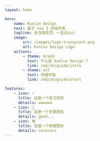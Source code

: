 ```yaml
---
layout: home

hero:
    name: Kunlun Design
    text: 基于 vue 3 的组件库
    tagline: 会当临绝顶，一览众山小
    image:
        src: /images/logo-transprent.png
        alt: Kunlun Design Logo
    actions:
        - theme: brand
          text: 什么是 Kunlun Design ?
          link: /md/zh/guide/intro
        - theme: alt
          text: 快速开始
          link: /md/zh/guide/start

features:
    - icon: ⚡️
      title: 这是一个练习项目
      details: wawawa
    - icon: 🖖
      title: 这是一个手掌图标
      details: good...
    - icon: 🛠️
      title: 这是一个修理图标
      details: cocococo
---
```


